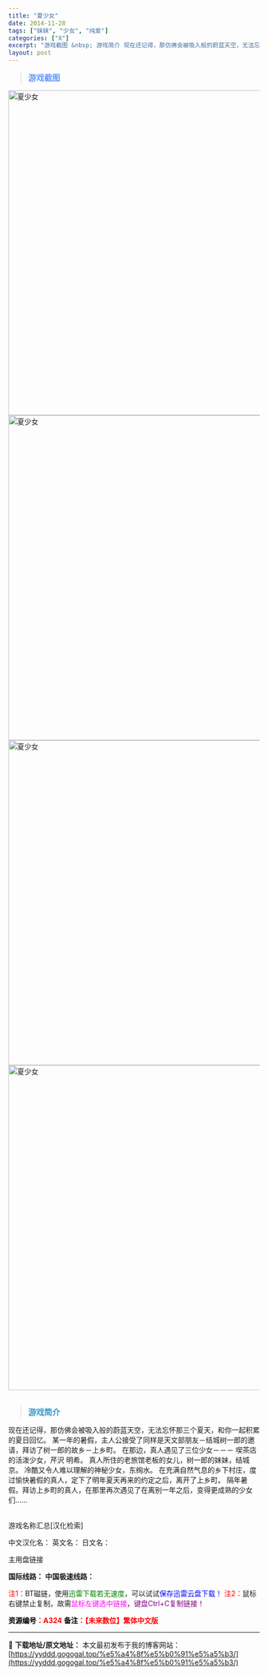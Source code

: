 ```yaml
---
title: "夏少女"
date: 2014-11-28
tags: ["妹妹", "少女", "纯爱"]
categories: ["X"]
excerpt: "游戏截图 &nbsp; 游戏简介 现在还记得，那仿佛会被吸入般的蔚蓝天空，无法忘怀那三个夏天，和你一起积累的夏日回忆。 某一年的暑假，主人公接受了同样是天文部朋友－结城树一郎的邀请，拜访了树一郎的故乡－上乡町。 在那边，真人遇见了三位少女－－－ 喫茶店的活泼少女，芹沢 明希。 真人所住的老旅馆老板的&hellip;"
layout: post
---
```


<div>
<blockquote><b><span style="font-size: 12pt; color: #6699ff;">游戏截图</span></b></blockquote>
<div><img title="点击放大" src="https://yyddd.gogogal.top/wp-content/uploads/2025/04/20250430_6812001fce110.webp" alt="夏少女" width="650" /></div>
<div><img title="点击放大" src="https://yyddd.gogogal.top/wp-content/uploads/2025/04/20250430_68120022662c2.webp" alt="夏少女" width="650" /></div>
<div><img title="点击放大" src="https://yyddd.gogogal.top/wp-content/uploads/2025/04/20250430_68120023a9e1a.webp" alt="夏少女" width="650" /></div>
<div><img title="点击放大" src="https://yyddd.gogogal.top/wp-content/uploads/2025/04/20250430_68120024f3bbb.webp" alt="夏少女" width="650" /></div>
&nbsp;
<blockquote><b><span style="font-size: 12pt; color: #3399cc;">游戏简介</span></b></blockquote>
<div>现在还记得，那仿佛会被吸入般的蔚蓝天空，无法忘怀那三个夏天，和你一起积累的夏日回忆。
某一年的暑假，主人公接受了同样是天文部朋友－结城树一郎的邀请，拜访了树一郎的故乡－上乡町。
在那边，真人遇见了三位少女－－－
喫茶店的活泼少女，芹沢 明希。
真人所住的老旅馆老板的女儿，树一郎的妹妹，结城京。
冷酷又令人难以理解的神秘少女，东绚水。
在充满自然气息的乡下村庄，度过愉快暑假的真人，定下了明年夏天再来的约定之后，离开了上乡町。
隔年暑假。拜访上乡町的真人，在那里再次遇见了在离别一年之后，变得更成熟的少女们……</div>
&nbsp;

游戏名称汇总[汉化检索]

中文汉化名：
英文名：
日文名：

</div>
<div class="panel panel-primary">
<div class="panel-heading">主用盘链接</div>
<div class="panel-body">

<b>国际线路：</b>
<b>中国极速线路：</b>


<span style="color: #ff0000;">注1：</span>BT磁链，使用<span style="color: #008000;">迅雷下载若无速度</span>，可以试试<span style="color: #0000ff;">保存迅雷云盘下载！</span>
<span style="color: #ff0000;">注2：</span>鼠标右键禁止复制，故需<span style="color: #ff00ff;">鼠标左键选中链接</span>，<span style="color: #800080;">键盘Ctrl+C复制链接！</span>

</div>
<div class="panel-footer"><span style="color: #ff0000;"><b><span style="color: #000000;">资源编号</span>：A324</b></span>
<span style="color: #ff0000;"><b><span style="color: #000000;">备注</span>：【未来数位】繁体中文版</b></span></div>
</div>

---
📖 **下载地址/原文地址：** 本文最初发布于我的博客网站：[https://yyddd.gogogal.top/%e5%a4%8f%e5%b0%91%e5%a5%b3/](https://yyddd.gogogal.top/%e5%a4%8f%e5%b0%91%e5%a5%b3/)
